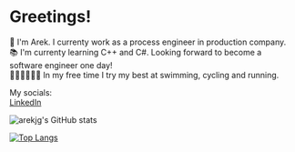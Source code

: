 # Greetings!

👋 I'm Arek. I currenty work as a process engineer in production company.  
📚 I'm currenty learning C++ and C#. Looking forward to become a software engineer one day!  
🏊‍♀️🚴‍♂️🏃‍♂️ In my free time I try my best at swimming, cycling and running.  

My socials:  
[LinkedIn](https://www.linkedin.com/in/arekjg/)

<!---
arekjg/arekjg is a ✨ special ✨ repository because its `README.md` (this file) appears on your GitHub profile.
You can click the Preview link to take a look at your changes.
--->


![arekjg's GitHub stats](https://github-readme-stats.vercel.app/api?username=arekjg&count_private=true&theme=dark&hide=stars,prs,issues,contribs&card_width=350&custom_title=My%20Github%20Stats)

[![Top Langs](https://github-readme-stats.vercel.app/api/top-langs/?username=arekjg&theme=dark&layout=compact&langs_count=10)](https://github.com/anuraghazra/github-readme-stats)
